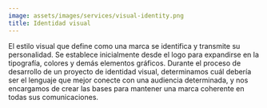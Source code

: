 ```yaml
---
image: assets/images/services/visual-identity.png
title: Identidad visual
---
```

El estilo visual que define como una marca se identifica y transmite su personalidad. Se establece inicialmente desde el logo para expandirse en la tipografía, colores y demás elementos gráficos. Durante el proceso de desarrollo de un proyecto de identidad visual, determinamos cuál debería ser el lenguaje que mejor conecte con una audiencia determinada, y nos encargamos de crear las bases para mantener una marca coherente en todas sus comunicaciones.
